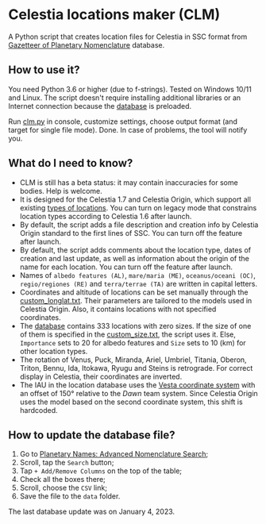 # Celestia locations maker (CLM)

A Python script that creates location files for Celestia in SSC format from [Gazetteer of Planetary Nomenclature](https://planetarynames.wr.usgs.gov/) database.

## How to use it?

You need Python 3.6 or higher (due to f-strings). Tested on Windows 10/11 and Linux. The script doesn't require installing additional libraries or an Internet connection because the [database](data/searchresults.csv) is preloaded.

Run [clm.py](clm.py) in console, customize settings, choose output format (and target for single file mode). Done. In case of problems, the tool will notify you.

## What do I need to know?

- CLM is still has a beta status: it may contain inaccuracies for some bodies. Help is welcome.
- It is designed for the Celestia 1.7 and Celestia Origin, which support all existing [types of locations](https://en.wikibooks.org/wiki/Celestia/SSC_File#Type_%22string%22). You can turn on legacy mode that constrains location types according to Celestia 1.6 after launch.
- By default, the script adds a file description and creation info by Celestia Origin standard to the first lines of SSC. You can turn off the feature after launch.
- By default, the script adds comments about the location type, dates of creation and last update, as well as information about the origin of the name for each location. You can turn off the feature after launch.
- Names of `albedo features (AL)`, `mare/maria (ME)`, `oceanus/oceani (OC)`, `regio/regiones (RE)` and `terra/terrae (TA)` are written in capital letters.
- Coordinates and altitude of locations can be set manually through the [custom_longlat.txt](data/custom_longlat.txt). Their parameters are tailored to the models used in Celestia Origin. Also, it contains locations with not specified coordinates.
- The [database](data/searchresults.csv) contains 333 locations with zero sizes. If the size of one of them is specified in the [custom_size.txt](data/custom_size.txt), the script uses it. Else, `Importance` sets to 20 for albedo features and `Size` sets to 10 (km) for other location types.
- The rotation of Venus, Puck, Miranda, Ariel, Umbriel, Titania, Oberon, Triton, Bennu, Ida, Itokawa, Ryugu and Steins is retrograde. For correct display in Celestia, their coordinates are inverted.
- The IAU in the location database uses the [Vesta coordinate system](https://en.wikipedia.org/wiki/4_Vesta#Coordinate_systems) with an offset of 150° relative to the *Dawn* team system. Since Celestia Origin uses the model based on the second coordinate system, this shift is hardcoded.

## How to update the database file?

1. Go to [Planetary Names: Advanced Nomenclature Search](https://planetarynames.wr.usgs.gov/AdvancedSearch);
2. Scroll, tap the `Search` button;
3. Tap `+ Add/Remove Columns` on the top of the table;
4. Check all the boxes there;
5. Scroll, choose the `CSV` link;
6. Save the file to the `data` folder.

The last database update was on January 4, 2023.
